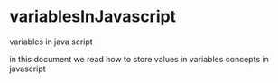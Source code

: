 # variablesInJavascript
variables in java script

in this document we read how to store values in  variables concepts in  javascript
